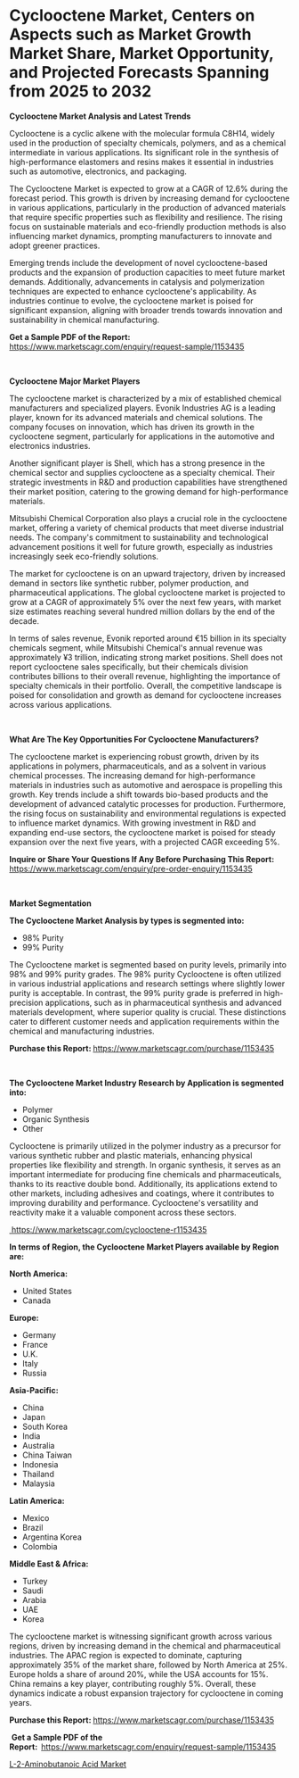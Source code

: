 <p><h1>Cyclooctene Market, Centers on Aspects such as Market Growth Market Share, Market Opportunity, and Projected Forecasts Spanning from 2025 to 2032</h1></p><p><strong>Cyclooctene Market Analysis and Latest Trends</strong></p>
<p><p>Cyclooctene is a cyclic alkene with the molecular formula C8H14, widely used in the production of specialty chemicals, polymers, and as a chemical intermediate in various applications. Its significant role in the synthesis of high-performance elastomers and resins makes it essential in industries such as automotive, electronics, and packaging.</p><p>The Cyclooctene Market is expected to grow at a CAGR of 12.6% during the forecast period. This growth is driven by increasing demand for cyclooctene in various applications, particularly in the production of advanced materials that require specific properties such as flexibility and resilience. The rising focus on sustainable materials and eco-friendly production methods is also influencing market dynamics, prompting manufacturers to innovate and adopt greener practices.</p><p>Emerging trends include the development of novel cyclooctene-based products and the expansion of production capacities to meet future market demands. Additionally, advancements in catalysis and polymerization techniques are expected to enhance cyclooctene's applicability. As industries continue to evolve, the cyclooctene market is poised for significant expansion, aligning with broader trends towards innovation and sustainability in chemical manufacturing.</p></p>
<p><strong>Get a Sample PDF of the Report:&nbsp;</strong> <a href="https://www.marketscagr.com/enquiry/request-sample/1153435?utm_campaign=1126&utm_medium=2&utm_source=Github&utm_content=ia&utm_term=04042025&utm_id=cyclooctene">https://www.marketscagr.com/enquiry/request-sample/1153435</a></p>
<p>&nbsp;</p>
<p><strong>Cyclooctene Major Market Players</strong></p>
<p><p>The cyclooctene market is characterized by a mix of established chemical manufacturers and specialized players. Evonik Industries AG is a leading player, known for its advanced materials and chemical solutions. The company focuses on innovation, which has driven its growth in the cyclooctene segment, particularly for applications in the automotive and electronics industries.</p><p>Another significant player is Shell, which has a strong presence in the chemical sector and supplies cyclooctene as a specialty chemical. Their strategic investments in R&D and production capabilities have strengthened their market position, catering to the growing demand for high-performance materials.</p><p>Mitsubishi Chemical Corporation also plays a crucial role in the cyclooctene market, offering a variety of chemical products that meet diverse industrial needs. The company's commitment to sustainability and technological advancement positions it well for future growth, especially as industries increasingly seek eco-friendly solutions.</p><p>The market for cyclooctene is on an upward trajectory, driven by increased demand in sectors like synthetic rubber, polymer production, and pharmaceutical applications. The global cyclooctene market is projected to grow at a CAGR of approximately 5% over the next few years, with market size estimates reaching several hundred million dollars by the end of the decade.</p><p>In terms of sales revenue, Evonik reported around €15 billion in its specialty chemicals segment, while Mitsubishi Chemical's annual revenue was approximately ¥3 trillion, indicating strong market positions. Shell does not report cyclooctene sales specifically, but their chemicals division contributes billions to their overall revenue, highlighting the importance of specialty chemicals in their portfolio. Overall, the competitive landscape is poised for consolidation and growth as demand for cyclooctene increases across various applications.</p></p>
<p>&nbsp;</p>
<p><strong>What Are The Key Opportunities For Cyclooctene Manufacturers?</strong></p>
<p><p>The cyclooctene market is experiencing robust growth, driven by its applications in polymers, pharmaceuticals, and as a solvent in various chemical processes. The increasing demand for high-performance materials in industries such as automotive and aerospace is propelling this growth. Key trends include a shift towards bio-based products and the development of advanced catalytic processes for production. Furthermore, the rising focus on sustainability and environmental regulations is expected to influence market dynamics. With growing investment in R&D and expanding end-use sectors, the cyclooctene market is poised for steady expansion over the next five years, with a projected CAGR exceeding 5%.</p></p>
<p><strong>Inquire or Share Your Questions If Any Before Purchasing This Report:</strong> <a href="https://www.marketscagr.com/enquiry/pre-order-enquiry/1153435?utm_campaign=1126&utm_medium=2&utm_source=Github&utm_content=ia&utm_term=04042025&utm_id=cyclooctene">https://www.marketscagr.com/enquiry/pre-order-enquiry/1153435</a></p>
<p>&nbsp;</p>
<p><strong>Market Segmentation</strong></p>
<p><strong>The Cyclooctene Market Analysis by types is segmented into:</strong></p>
<p><ul><li>98% Purity</li><li>99% Purity</li></ul></p>
<p><p>The Cyclooctene market is segmented based on purity levels, primarily into 98% and 99% purity grades. The 98% purity Cyclooctene is often utilized in various industrial applications and research settings where slightly lower purity is acceptable. In contrast, the 99% purity grade is preferred in high-precision applications, such as in pharmaceutical synthesis and advanced materials development, where superior quality is crucial. These distinctions cater to different customer needs and application requirements within the chemical and manufacturing industries.</p></p>
<p><strong>Purchase this Report:&nbsp;</strong><a href="https://www.marketscagr.com/purchase/1153435?utm_campaign=1126&utm_medium=2&utm_source=Github&utm_content=ia&utm_term=04042025&utm_id=cyclooctene">https://www.marketscagr.com/purchase/1153435</a></p>
<p>&nbsp;</p>
<p><strong>The Cyclooctene Market Industry Research by Application is segmented into:</strong></p>
<p><ul><li>Polymer</li><li>Organic Synthesis</li><li>Other</li></ul></p>
<p><p>Cyclooctene is primarily utilized in the polymer industry as a precursor for various synthetic rubber and plastic materials, enhancing physical properties like flexibility and strength. In organic synthesis, it serves as an important intermediate for producing fine chemicals and pharmaceuticals, thanks to its reactive double bond. Additionally, its applications extend to other markets, including adhesives and coatings, where it contributes to improving durability and performance. Cyclooctene's versatility and reactivity make it a valuable component across these sectors.</p></p>
<p><a href="https://www.marketscagr.com/cyclooctene-r1153435?utm_campaign=1126&utm_medium=2&utm_source=Github&utm_content=ia&utm_term=04042025&utm_id=cyclooctene">&nbsp;https://www.marketscagr.com/cyclooctene-r1153435</a></p>
<p><strong>In terms of Region, the Cyclooctene Market Players available by Region are:</strong></p>
<p>
    <p> <strong> North America: </strong>
        <ul>
            <li>United States</li>
            <li>Canada</li>
        </ul>
        </p> 
    <p> <strong> Europe: </strong>
        <ul>
            <li>Germany</li>
            <li>France</li>
            <li>U.K.</li>
            <li>Italy</li>
            <li>Russia</li>
        </ul>
        </p> 
    <p> <strong> Asia-Pacific: </strong>
        <ul>
            <li>China</li>
            <li>Japan</li>
            <li>South Korea</li>
            <li>India</li>
            <li>Australia</li>
            <li>China Taiwan</li>
            <li>Indonesia</li>
            <li>Thailand</li>
            <li>Malaysia</li>
        </ul>
        </p> 
    <p> <strong> Latin America: </strong>
        <ul>
            <li>Mexico</li>
            <li>Brazil</li>
            <li>Argentina Korea</li>
            <li>Colombia</li>
        </ul>
        </p> 
    <p> <strong> Middle East & Africa: </strong>
        <ul>
            <li>Turkey</li>
            <li>Saudi</li>
            <li>Arabia</li>
            <li>UAE</li>
            <li>Korea</li>
        </ul>
    </p>
    </p>
<p><p>The cyclooctene market is witnessing significant growth across various regions, driven by increasing demand in the chemical and pharmaceutical industries. The APAC region is expected to dominate, capturing approximately 35% of the market share, followed by North America at 25%. Europe holds a share of around 20%, while the USA accounts for 15%. China remains a key player, contributing roughly 5%. Overall, these dynamics indicate a robust expansion trajectory for cyclooctene in coming years.</p></p>
<p><strong>Purchase this Report: </strong><a href="https://www.marketscagr.com/purchase/1153435?utm_campaign=1126&utm_medium=2&utm_source=Github&utm_content=ia&utm_term=04042025&utm_id=cyclooctene">https://www.marketscagr.com/purchase/1153435</a></p>
<p>&nbsp;<strong>Get a Sample PDF of the Report:&nbsp;&nbsp;</strong><a href="https://www.marketscagr.com/enquiry/request-sample/1153435?utm_campaign=1126&utm_medium=2&utm_source=Github&utm_content=ia&utm_term=04042025&utm_id=cyclooctene">https://www.marketscagr.com/enquiry/request-sample/1153435</a></p>
<p><strong></strong></p>
<p><p><a href="https://github.com/julyju69/Market-Research-Report-List-6/blob/main/l-2-aminobutanoic-acid-market.md?utm_campaign=1126&utm_medium=2&utm_source=Github&utm_content=ia&utm_term=04042025&utm_id=cyclooctene">L-2-Aminobutanoic Acid Market</a></p></p>
